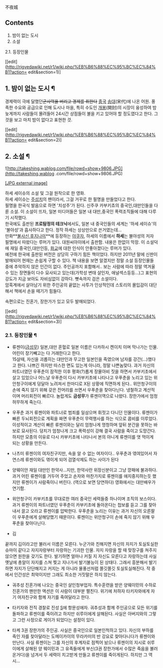 不夜城

## Contents

    

1. 밤이 없는 도시 
2. 소설 
    

2.1. 등장인물

[[edit](http://rigvedawiki.net/r1/wiki.php/%EB%B6%88%EC%95%BC%EC%84%B1?action=
edit&section=1)]

## 1. 밤이 없는 도시 ¶

경제력이 극에 달했던<del>군사력을 버리고 경제를 취한다</del> [중국](%EC%A4%91%EA%B5%AD.md)
[송대](%EC%86%A1%EB%82%98%EB%9D%BC.md)(宋代)에 나온 어원. 풍족한 수요와 공급으로 인해 도시나 마을, 특히
수도인 [개봉](%EC%B9%B4%EC%9D%B4%ED%8E%91.md)(開封)의 시장이 융성하여 밤 늦게까지 사람들이 몰려들어
24시간 상점들이 불을 키고 있어야 할 정도였다고 한다. 그것을 보고 마치 밤이 없다고 표현한 것.

  

[[edit](http://rigvedawiki.net/r1/wiki.php/%EB%B6%88%EC%95%BC%EC%84%B1?action=
edit&section=2)]

## 2. 소설 ¶

![http://takeshing.wablog.com/file/rowd+show+9806.JPG](http://takeshing.wablog
.com/file/rowd+show+9806.JPG)

[[JPG external image]](http://takeshing.wablog.com/file/rowd+show+9806.JPG)

  

하세 세이슈의 소설 및 그걸 원작으로 한 영화.  
하세 세이슈는 [주성치](%EC%A3%BC%EC%84%B1%EC%B9%98.md)의 팬이라서, 그걸 거꾸로 한 필명을 만들었다고 한다.  
필명을 한국식 발음으로 하면 '치성주'가 된다. 신주쿠 카부키쵸의 중국인,대만인들을 다룬 소설. 이 소설이 뜨자, 일본 미디어들은 일본 내
대만,중국인 폭력조직들에 대해 다루기 시작했다.  
한국에도 출판된 **프로탐정의 테크닉**에서도, 일본 내 중국인들의 세계는 '하세 세이슈'의 '불야성'과 흡사하다고 한다. 정작 하세는
상상만으로 쓴거였는데...  
만화**[불사신 후지나미](%EB%B6%88%EC%82%AC%EC%8B%A0%20%ED%9B%84%EC%A7%80%EB%82%98%EB%AF%B8.md)**에 등장하는 [야쿠자](%EC%95%BC%EC%BF%A0%EC%9E%90.md), 하세의 이름에서 **하세**는
불야성의 저자 필명에서 따왔다는 루머가 있다. 대원씨아이에서 출판함. 내용은 한없이 막장. 이 소설덕에 재일 중국인,대만인등,
[화교](%ED%99%94%EA%B5%90.md)에 대한 인식이 안좋아졌다는 루머가 있다.  
예전에 한국에 출판된 버전은 상당히 구하기 힘든 책이었다. 하지만 2011년 말에 신판이 발매되어 현재는 손쉽게 구할 수 있다. 책 내용을
보면 알겠지만 정말 소설 등장인물들 중에 추악하지 않은 인간이 없다. 주인공까지 포함해서.. 보는 사람에 따라 정말 역겨울 수 있는 장면들이
다수 묘사되고 있는데(가학성 변태 살인자, 애널섹스등등...)그 표현의 강도가 지금 보아도 자비심없이 강하다. 뼛속까지 검은 소설이다.  
암흑계에서 살아남기 위한 주인공의 끝없는 사투가 인상적인데 스토리의 몰입감이 대단해서 책에서 손을 떼기가 힘들다.

  

속편으로는 진혼가, 장한가가 있고 모두 발매되었다.

  

[[edit](http://rigvedawiki.net/r1/wiki.php/%EB%B6%88%EC%95%BC%EC%84%B1?action=
edit&section=3)]

### 2.1. 등장인물 ¶

  

  * 류젠이([금성무](%EA%B8%88%EC%84%B1%EB%AC%B4.md))
일본,대만 혼혈로 일본 이름은 다카하시 켄이치 이며 막나가는 인물. 어린이 장기빼고는 다 거래한다고 한다.  
15살때, 자신을 괴롭히는 대만인과 무고한 일본인을 죽였으며 남자를 강간(...)했다고 한다. 나쁘긴 하지만 따스한 면도 있는게 아니라,
정말 나쁜놈맞다. 과거 자신의 파트너였던 우푸춘이 잠적한 이후 평화(?)롭게 장물아비 짓을 하면서 카부키초에서 살고 있었으나 어느날 우푸춘이
다시 카부키초에 나타나고 우푸춘을 노리고 있는 위안청구이에게 덩달아 노려져서 한마디로 X된 상황에 직면하게 된다.. 위안청구이의 손에 죽지
않기 위해 갖은 잔머리를 쓰면서 우푸춘을 찾아다닌다. 냉철하고 계산적이며 머리회전이 빠르다. 놀랍게도 **금성무**가 류젠이역으로 나왔다.
장한가에서 엄청 허무하게 죽는다.

  

  * 우푸춘
과거 류젠이와 파트너로 범죄를 일삼으며 휘젓고 다니던 인물이다. 류젠이가 빠른 두뇌회전으로 계획을 짜면 우푸춘이 무력행사를 하는 식으로
콤비를 이루었다. 이성적이고 계산이 빠른 류젠이와는 달리 엄청나게 멍청하며 앞뒤 분간을 못하는 바보로 묘사된다. 덩치가 엄청나게 크고
폭력성이 강해 결국 사람을 죽이고 도망간다. 하지만 모종의 이유로 다시 카부키초에 나타나서 본의 아니게 류젠이를 엿 먹이게 되는 상황을
만든다.

  

  * 나츠미
류젠이의 여자친구지만, 속을 알 수 없는 여자이다.. 우푸춘과 엮여있어서 자연스레 류젠이와도 엮이게 되어 검열삭제도 하는 사이가 된다

  

  * 양웨이안
재일 대만인 한약사...지만, 한약사란 위장신분이고 그냥 깡패에 불과하다. 과거 어린 류젠이를 거두어 주었고 손자와 마찬가지로 류젠이를
애지중지하는듯 했지만 류젠이가 사람죽이니 버린다. (역으로 보면 당연하다) 영화에서는 대만배우가 연기함.

  

  * 위안청구이
카부키초를 무대로한 여러 중국인 세력들중 하나이며 조직의 보스이다. 과거 류젠이의 파트너였던 우푸춘이 카부키초에 돌아온다는 첩보를 듣고 그를
찾아내서 끌고 오라고 류젠이를 압박한다. 우푸춘을 노리는 이유는 과거 자신의 오른팔이 우푸춘에게 살해당했기 때문이다. 류젠이는 위안청구이
손에 죽지 않기 위해 우푸춘을 찾아다닌다.

  

* 김

  

끝까지 김이라고만 불러서 이름은 모른다. 누군가와 친해지면 자신의 자지가 토실토실한 슈마이 같다고 자지자랑부터 자랑하는 기괴한 인물. 자지
자랑을 할 때 맞장구를 쳐주지 않으면 원한을 갖기도 한다. 발기하면 얼마나 커질 지 자신도 모른다고 자랑하는데 사실 옛날에 총알이 자지를
스쳐 찢고 지나가서 발기불능이 된 상태다. 그래서 흥분해서 발기하면 자지가 단단해지고 커지는 게 아니라 물풍선처럼 쫄깃쫄깃 토실토실해진다.
작 중에서 인간성은 최악이지만 그래도 최소한 거짓말은 하지 않는다.

  

  * 궈추성
진혼가에 나오는 중국인 살인청부업자. 특수훈련을 받은 양웨이민의 수하로 진혼가의 왠만한 액션은 이 사람이 대부분 펼친다. 위기에 처하자
타키자와에게 자기 여자친구와 함께 자기를 죽여달라고 한다.

  

  * 타키자와
전직 경찰로 진성 [S](S.md)에 항문성애자. 궈추성과 함께 주인공으로 모든 위기를 돌파하고 류젠이를 죽이려고 하지만 쉬루이에게
살해된다. 사실은 아버지와의 그렇고 그런 사정으로 게이가 되었다는 설정이 있다.

  

  * 타케
3권 장한가의 주인공. 사실은 중국인으로 일본인척하고 있다. 자신의 부하를 죽인 자를 찾아달라는 도메이카이의 무라카미의 반 강요로
찾아다니다가 류젠이와 만난다. 사실 류젠이는 그를 자신의 후계자로 점찍어 놨으나 류젠이의 지시로 쉬루이에게 살해된 양 웨이민과 그 유족들에게
부신(3권 장한가에서 수많은 죽음을 불러온거다)을 넘겨서 두 세력이 치고받게 만들고 류젠이를 죽이게된다. 하지만 그 역시...

